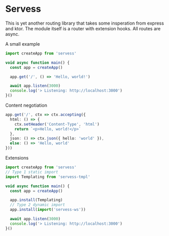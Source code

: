 # Servess

This is yet another routing library that takes some insperation from express and ktor. The module itself is a router with extension hooks. All routes are async.

A small example
```typescript
import createApp from 'servess'

void async function main() {
  const app = createApp()

  app.get('/', () => 'Hello, world!')

  await app.listen(3000)
  console.log('> Listening: http://localhost:3000')
}()
```

Content negotiation
```typescript
app.get('/', ctx => ctx.accepting({
  html: () => {
    ctx.setHeader('Content-Type', 'html')
    return `<p>Hello, world!</p>`
  },
  json: () => ctx.json({ hello: 'world' }),
  else: () => 'Hello, world'
}))
```

Extensions
```typescript
import createApp from 'servess'
// Type 1 static import
import Templating from 'servess-tmpl'

void async function main() {
  const app = createApp()

  app.install(Templating)
  // Type 2 dynamic import
  app.install(import('servess-ws'))

  await app.listen(3000)
  console.log('> Listening: http://localhost:3000')
}()
```
